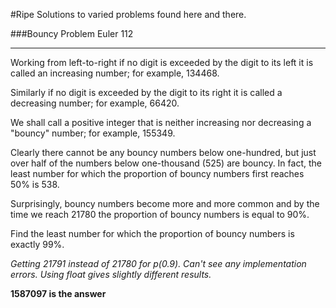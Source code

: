 #Ripe
Solutions to varied problems found here and there. 


###Bouncy Problem
Euler 112
__________

Working from left-to-right if no digit is exceeded by the digit to its left it is called an increasing number; for example, 134468.

Similarly if no digit is exceeded by the digit to its right it is called a decreasing number; for example, 66420.

We shall call a positive integer that is neither increasing nor decreasing a "bouncy" number; for example, 155349.

Clearly there cannot be any bouncy numbers below one-hundred, but just over half of the numbers below one-thousand (525) are bouncy. In fact, the least number for which the proportion of bouncy numbers first reaches 50% is 538.

Surprisingly, bouncy numbers become more and more common and by the time we reach 21780 the proportion of bouncy numbers is equal to 90%.

Find the least number for which the proportion of bouncy numbers is exactly 99%.

*Getting 21791 instead of 21780 for p(0.9). Can't see any implementation errors. Using float gives slightly different results.*

**1587097 is the answer**